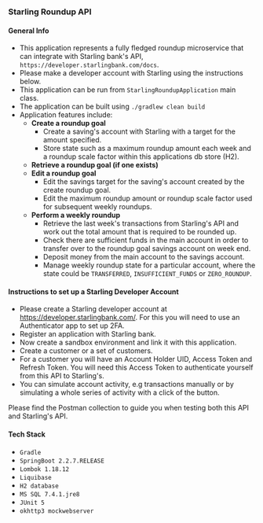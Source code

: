 ### Starling Roundup API

#### General Info

* This application represents a fully fledged roundup microservice that can integrate with Starling bank's API, `https://developer.starlingbank.com/docs`.
* Please make a developer account with Starling using the instructions below.
* This application can be run from `StarlingRoundupApplication` main class.
* The application can be built using `./gradlew clean build`
* Application features include:
    * **Create a roundup goal**
      * Create a saving's account with Starling with a target for the amount specified.
      * Store state such as a maximum roundup amount each week and a roundup scale factor within this applications db store (H2).
    * **Retrieve a roundup goal (if one exists)**
    * **Edit a roundup goal**
      * Edit the savings target for the saving's account created by the create roundup goal.
      * Edit the maximum roundup amount or roundup scale factor used for subsequent weekly roundups.
    * **Perform a weekly roundup** 
      * Retrieve the last week's transactions from Starling's API and work out the total amount that is required to be rounded up.
      * Check there are sufficient funds in the main account in order to transfer over to the roundup goal savings account on week end.
      * Deposit money from the main account to the savings account.
      * Manage weekly roundup state for a particular account, where the state could be `TRANSFERRED`, `INSUFFICIENT_FUNDS` or `ZERO_ROUNDUP`.

#### Instructions to set up a Starling Developer Account

* Please create a Starling developer account at https://developer.starlingbank.com/. For this you will need to use an Authenticator app to set up 2FA.
 * Register an application with Starling bank.
 * Now create a sandbox environment and link it with this application.
 * Create a customer or a set of customers.
 * For a customer you will have an Account Holder UID, Access Token and Refresh Token. You will need this Access Token to authenticate yourself from this API to Starling's.
 * You can simulate account activity, e.g transactions manually or by simulating a whole series of activity with a click of the button.
 
 Please find the Postman collection to guide you when testing both this API and Starling's API.
 
#### Tech Stack

* `Gradle`
* `SpringBoot 2.2.7.RELEASE` 
* `Lombok 1.18.12`
* `Liquibase`  
* `H2 database`
* `MS SQL 7.4.1.jre8`
* `JUnit 5`  
* `okhttp3 mockwebserver`
